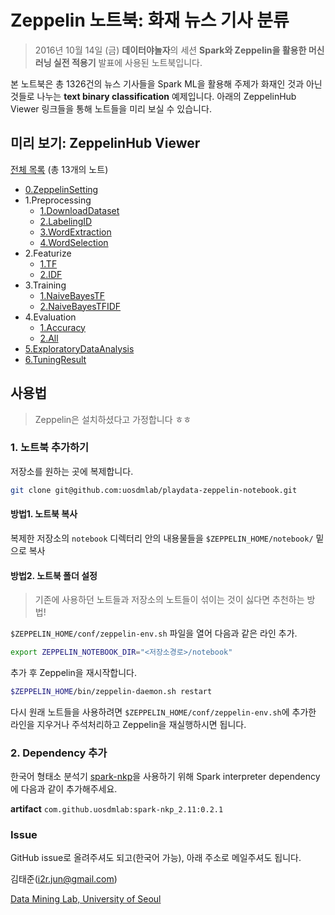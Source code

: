 # Zeppelin 노트북: 화재 뉴스 기사 분류
> 2016년 10월 14일 (금) **데이터야놀자**의 세션 **Spark와 Zeppelin을 활용한 머신러닝 실전 적용기** 발표에 사용된 노트북입니다.

본 노트북은 총 1326건의 뉴스 기사들을 Spark ML을 활용해 주제가 화재인 것과 아닌 것들로 나누는 **text binary classification** 예제입니다. 아래의 ZeppelinHub Viewer 링크들을 통해 노트들을 미리 보실 수 있습니다.

## 미리 보기: ZeppelinHub Viewer

[전체 목록](https://www.zeppelinhub.com/viewer/search?q=playdata) (총 13개의 노트)

- [0.ZeppelinSetting](https://www.zeppelinhub.com/viewer/notebooks/bm90ZTovL2p1bi9wbGF5ZGF0YS80ZjFjMGIyNGE3M2U0MTRiOGMwNWM0NmM2OGE4Y2JhYy9ub3RlLmpzb24)
- 1.Preprocessing
  - [1.DownloadDataset](https://www.zeppelinhub.com/viewer/notebooks/bm90ZTovL2p1bi9wbGF5ZGF0YS9kMTYyYzlmNjgyYjk0N2U3ODM5YjIyNGZjZDA1NzBmNS9ub3RlLmpzb24)
  - [2.LabelingID](https://www.zeppelinhub.com/viewer/notebooks/bm90ZTovL2p1bi9wbGF5ZGF0YS81ZDgzNWZhMmZmNmE0NzQ1ODk4YzFkNjQ4YzQ2YjhhMC9ub3RlLmpzb24)
  - [3.WordExtraction](https://www.zeppelinhub.com/viewer/notebooks/bm90ZTovL2p1bi9wbGF5ZGF0YS8xZTc2MWRmYTE4NGU0NDhiODg0OWVmY2JlYjc0NTY5Ny9ub3RlLmpzb24)
  - [4.WordSelection](https://www.zeppelinhub.com/viewer/notebooks/bm90ZTovL2p1bi9wbGF5ZGF0YS82ZjA0NjI2NTJmNWM0NWUyOGFjYTJlN2ViNjcxN2QyNi9ub3RlLmpzb24)
- 2.Featurize
  - [1.TF](https://www.zeppelinhub.com/viewer/notebooks/bm90ZTovL2p1bi9wbGF5ZGF0YS82YTdhZjhhNTBkODY0NTFhODEwZDIzYjJkN2VjNmFmZS9ub3RlLmpzb24)
  - [2.IDF](https://www.zeppelinhub.com/viewer/notebooks/bm90ZTovL2p1bi9wbGF5ZGF0YS9kNGQyYWZiYmJjNDE0MjNiOTY5ZGE4NTQ5NDA3MDI1NS9ub3RlLmpzb24)
- 3.Training
  - [1.NaiveBayesTF](https://www.zeppelinhub.com/viewer/notebooks/bm90ZTovL2p1bi9wbGF5ZGF0YS9lNmY3NDY0MWE5YTg0ZDJkOTFlNDI2NmRlZjIwMTYxYi9ub3RlLmpzb24)
  - [2.NaiveBayesTFIDF](https://www.zeppelinhub.com/viewer/notebooks/bm90ZTovL2p1bi9wbGF5ZGF0YS81NzBlNDc3NTY1ZDA0MWRkYjQzZmRmN2U3MDU4N2VmZS9ub3RlLmpzb24)
- 4.Evaluation
  - [1.Accuracy](https://www.zeppelinhub.com/viewer/notebooks/bm90ZTovL2p1bi9wbGF5ZGF0YS8zNmI1OGFkZDkxYWY0ZDQyOTU2ZDFhMWFmNjI2NmJmNS9ub3RlLmpzb24)
  - [2.All](https://www.zeppelinhub.com/viewer/notebooks/bm90ZTovL2p1bi9wbGF5ZGF0YS9hZjA1NjUwMDdmYTE0NDJkOWMxOTI0M2E5MzBhZWNkNC9ub3RlLmpzb24)
- [5.ExploratoryDataAnalysis](https://www.zeppelinhub.com/viewer/notebooks/bm90ZTovL2p1bi9wbGF5ZGF0YS9hMjU0MzIzZjY1YjU0MmU0OTg3YWVkMmE0YzYzZGQyZS9ub3RlLmpzb24)
- [6.TuningResult](https://www.zeppelinhub.com/viewer/notebooks/bm90ZTovL2p1bi9wbGF5ZGF0YS80YTdkNWE4ZmE5NzU0OGY3YTQzZThiYjljZTU0OGI0Yy9ub3RlLmpzb24)

## 사용법
> Zeppelin은 설치하셨다고 가정합니다 ㅎㅎ

### 1. 노트북 추가하기
저장소를 원하는 곳에 복제합니다.

```bash
git clone git@github.com:uosdmlab/playdata-zeppelin-notebook.git
```

#### 방법1. 노트북 복사
복제한 저장소의 `notebook` 디렉터리 안의 내용물들을 `$ZEPPELIN_HOME/notebook/` 밑으로 복사

#### 방법2. 노트북 폴더 설정
> 기존에 사용하던 노트들과 저장소의 노트들이 섞이는 것이 싫다면 추천하는 방법!

`$ZEPPELIN_HOME/conf/zeppelin-env.sh` 파일을 열어 다음과 같은 라인 추가.

```bash
export ZEPPELIN_NOTEBOOK_DIR="<저장소경로>/notebook"
```

추가 후 Zeppelin을 재시작합니다.

```bash
$ZEPPELIN_HOME/bin/zeppelin-daemon.sh restart
```

다시 원래 노트들을 사용하려면 `$ZEPPELIN_HOME/conf/zeppelin-env.sh`에 추가한 라인을 지우거나 주석처리하고 Zeppelin을 재실행하시면 됩니다.

### 2. Dependency 추가
한국어 형태소 분석기 [spark-nkp](https://github.com/uosdmlab/spark-nkp)을 사용하기 위해 Spark interpreter dependency에 다음과 같이 추가해주세요.

**artifact** `com.github.uosdmlab:spark-nkp_2.11:0.2.1`

### Issue
GitHub issue로 올려주셔도 되고(한국어 가능), 아래 주소로 메일주셔도 됩니다.

김태준(i2r.jun@gmail.com)

[Data Mining Lab, University of Seoul](datamining.uos.ac.kr)
